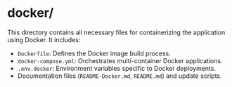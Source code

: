 # docker/

This directory contains all necessary files for containerizing the application using Docker. It includes:

-   `Dockerfile`: Defines the Docker image build process.
-   `docker-compose.yml`: Orchestrates multi-container Docker applications.
-   `.env.docker`: Environment variables specific to Docker deployments.
-   Documentation files (`README-Docker.md`, `README.md`) and update scripts.
